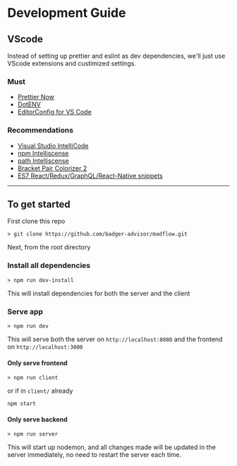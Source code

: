 # Development Guide


## VScode

Instead of setting up prettier and eslint as dev dependencies, we'll just use VScode extensions and custimized settings.

### Must

- [Prettier Now](https://marketplace.visualstudio.com/items?itemName=remimarsal.prettier-now)
- [DotENV](https://marketplace.visualstudio.com/items?itemName=mikestead.dotenv)
- [EditorConfig for VS Code](https://marketplace.visualstudio.com/items?itemName=EditorConfig.EditorConfig)


### Recommendations

- [Visual Studio IntelliCode](https://marketplace.visualstudio.com/items?itemName=VisualStudioExptTeam.vscodeintellicode)
- [npm Intelliscense](https://marketplace.visualstudio.com/items?itemName=christian-kohler.npm-intellisense)
- [path Intelliscense](https://marketplace.visualstudio.com/items?itemName=christian-kohler.path-intellisense)
- [Bracket Pair Colorizer 2](https://marketplace.visualstudio.com/items?itemName=CoenraadS.bracket-pair-colorizer-2)
- [ES7 React/Redux/GraphQL/React-Native snippets](https://marketplace.visualstudio.com/items?itemName=dsznajder.es7-react-js-snippets)

---
## To get started
First clone this repo
```shell
> git clone https://github.com/badger-advisor/madflow.git
```

Next, from the root directory

### Install all dependencies
```shell
> npm run dev-install
```
This will install dependencies for both the server and the client


### Serve app
```shell
> npm run dev
```
This will serve both the server on `http://localhost:8080` and the frontend on `http://localhost:3000`


#### Only serve frontend
```shell
> npm run client
```
or if in `client/` already
```shell
npm start
```

#### Only serve backend
```shell
> npm run server
```
This will start up nodemon, and all changes made will be updated in the server immediately, no need to restart the server each time.
